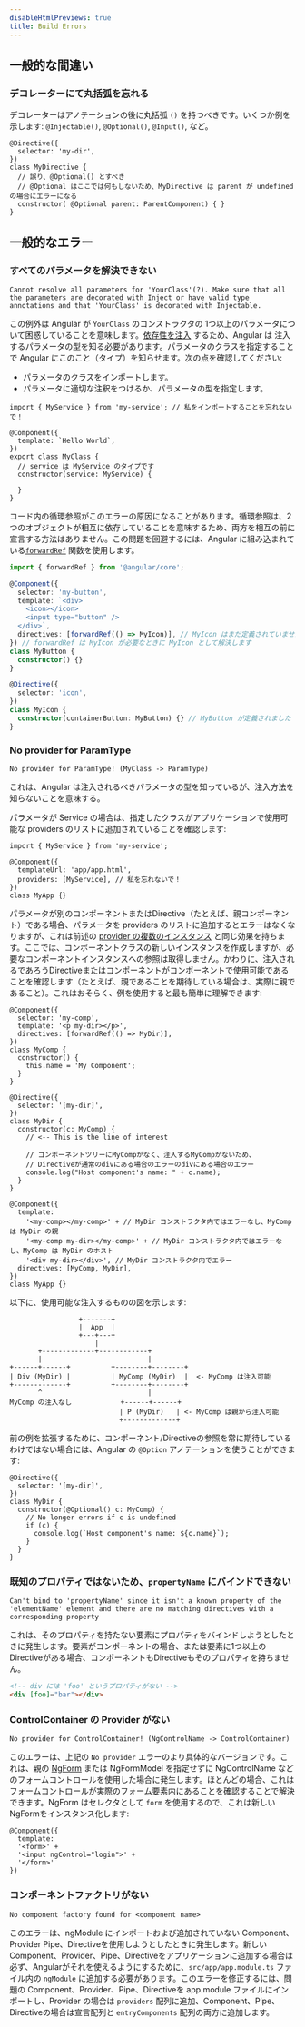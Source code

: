 ```yaml
---
disableHtmlPreviews: true
title: Build Errors
---
```


<head>
  <title>Build Errors: Learn to Solve Common Mistakes | Ionic Framework</title>
  <meta
    name="description"
    content="Solve common mistakes that can occur when building apps. View our list of potential build errors then check out our Ionic Documentation for any other questions."
  />
</head>

## 一般的な間違い

### デコレーターにて丸括弧を忘れる

デコレーターはアノテーションの後に丸括弧 `()` を持つべきです。いくつか例を示します: `@Injectable()`, `@Optional()`, `@Input()`, など。

```tsx
@Directive({
  selector: 'my-dir',
})
class MyDirective {
  // 誤り、@Optional() とすべき
  // @Optional はここでは何もしないため、MyDirective は parent が undefined の場合にエラーになる
  constructor( @Optional parent: ParentComponent) { }
}
```

## 一般的なエラー

### すべてのパラメータを解決できない

```shell
Cannot resolve all parameters for 'YourClass'(?). Make sure that all the parameters are decorated with Inject or have valid type annotations and that 'YourClass' is decorated with Injectable.
```

この例外は Angular が `YourClass` のコンストラクタの 1つ以上のパラメータについて困惑していることを意味します。[依存性を注入](https://angular.jp/docs/ts/latest/guide/dependency-injection.html) するため、Angular は 注入するパラメータの型を知る必要があります。パラメータのクラスを指定することで Angular にこのこと（タイプ）を知らせます。次の点を確認してください:

- パラメータのクラスをインポートします。
- パラメータに適切な注釈をつけるか、パラメータの型を指定します。

```tsx
import { MyService } from 'my-service'; // 私をインポートすることを忘れないで！

@Component({
  template: `Hello World`,
})
export class MyClass {
  // service は MyService のタイプです
  constructor(service: MyService) {

  }
}
```

コード内の循環参照がこのエラーの原因になることがあります。循環参照は、2つのオブジェクトが相互に依存していることを意味するため、両方を相互の前に宣言する方法はありません。この問題を回避するには、Angular に組み込まれている[`forwardRef`](https://angular.jp/docs/ts/latest/api/core/index/forwardRef-function.html) 関数を使用します。
```ts
import { forwardRef } from '@angular/core';

@Component({
  selector: 'my-button',
  template: `<div>
    <icon></icon>
    <input type="button" />
  </div>`,
  directives: [forwardRef(() => MyIcon)], // MyIcon はまだ定義されていません
}) // forwardRef は MyIcon が必要なときに MyIcon として解決します
class MyButton {
  constructor() {}
}

@Directive({
  selector: 'icon',
})
class MyIcon {
  constructor(containerButton: MyButton) {} // MyButton が定義されました
}
```

### No provider for ParamType

```shell
No provider for ParamType! (MyClass -> ParamType)
```

これは、Angular は注入されるべきパラメータの型を知っているが、注入方法を知らないことを意味する。

パラメータが Service の場合は、指定したクラスがアプリケーションで使用可能な providers のリストに追加されていることを確認します:

```tsx
import { MyService } from 'my-service';

@Component({
  templateUrl: 'app/app.html',
  providers: [MyService], // 私を忘れないで！
})
class MyApp {}
```

パラメータが別のコンポーネントまたはDirective（たとえば、親コンポーネント）である場合、パラメータを providers のリストに追加するとエラーはなくなりますが、これは前述の [provider の複数のインスタンス](/docs/faq/runtime#provider-) と同じ効果を持ちます。ここでは、コンポーネントクラスの新しいインスタンスを作成しますが、必要なコンポーネントインスタンスへの参照は取得しません。かわりに、注入されるであろうDirectiveまたはコンポーネントがコンポーネントで使用可能であることを確認します（たとえば、親であることを期待している場合は、実際に親であること）。これはおそらく、例を使用すると最も簡単に理解できます:

```tsx
@Component({
  selector: 'my-comp',
  template: '<p my-dir></p>',
  directives: [forwardRef(() => MyDir)],
})
class MyComp {
  constructor() {
    this.name = 'My Component';
  }
}

@Directive({
  selector: '[my-dir]',
})
class MyDir {
  constructor(c: MyComp) {
    // <-- This is the line of interest

    // コンポーネントツリーにMyCompがなく、注入するMyCompがないため、
    // Directiveが通常のdivにある場合のエラーのdivにある場合のエラー
    console.log("Host component's name: " + c.name);
  }
}

@Component({
  template:
    '<my-comp></my-comp>' + // MyDir コンストラクタ内ではエラーなし、MyComp は MyDir の親
    '<my-comp my-dir></my-comp>' + // MyDir コンストラクタ内ではエラーなし、MyComp は MyDir のホスト
    '<div my-dir></div>', // MyDir コンストラクタ内でエラー
  directives: [MyComp, MyDir],
})
class MyApp {}
```

以下に、使用可能な注入するものの図を示します:

```
                 +-------+
                 |  App  |
                 +---+---+
                     |
       +-------------+------------+
       |                          |
+------+------+          +--------+--------+
| Div (MyDir) |          | MyComp (MyDir)  |  <- MyComp は注入可能
+-------------+          +--------+--------+
       ^                          |
MyComp の注入なし            +------+------+
                           | P (MyDir)   | <- MyComp は親から注入可能
                           +-------------+
```

前の例を拡張するために、コンポーネント/Directiveの参照を常に期待しているわけではない場合には、Angular の `@Option` アノテーションを使うことができます:

```tsx
@Directive({
  selector: '[my-dir]',
})
class MyDir {
  constructor(@Optional() c: MyComp) {
    // No longer errors if c is undefined
    if (c) {
      console.log(`Host component's name: ${c.name}`);
    }
  }
}
```

### 既知のプロパティではないため、`propertyName` にバインドできない

```shell
Can't bind to 'propertyName' since it isn't a known property of the 'elementName' element and there are no matching directives with a corresponding property
```

これは、そのプロパティを持たない要素にプロパティをバインドしようとしたときに発生します。要素がコンポーネントの場合、または要素に1つ以上のDirectiveがある場合、コンポーネントもDirectiveもそのプロパティを持ちません。

```html
<!-- div には 'foo' というプロパティがない -->
<div [foo]="bar"></div>
```

### ControlContainer の Provider がない

```shell
No provider for ControlContainer! (NgControlName -> ControlContainer)
```

このエラーは、上記の `No provider` エラーのより具体的なバージョンです。これは、親の [NgForm](https://angular.jp/docs/ts/latest/api/forms/index/NgForm-directive.html) または NgFormModel を指定せずに NgControlName などのフォームコントロールを使用した場合に発生します。ほとんどの場合、これはフォームコントロールが実際のフォーム要素内にあることを確認することで解決できます。NgForm はセレクタとして `form` を使用するので、これは新しいNgFormをインスタンス化します:

```tsx
@Component({
  template:
  '<form>' +
  '<input ngControl="login">' +
  '</form>'
})
```

### コンポーネントファクトリがない

```shell
No component factory found for <component name>
```

このエラーは、ngModule にインポートおよび追加されていない Component、Provider Pipe、Directiveを使用しようとしたときに発生します。新しい Component、Provider、Pipe、Directiveをアプリケーションに追加する場合は必ず、Angularがそれを使えるようにするために、`src/app/app.module.ts` ファイル内の `ngModule` に追加する必要があります。このエラーを修正するには、問題の Component、Provider、Pipe、Directiveを app.module ファイルにインポートし、Provider の場合は `providers` 配列に追加、Component、Pipe、Directiveの場合は宣言配列と `entryComponents` 配列の両方に追加します。
